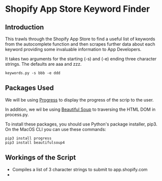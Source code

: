 # Shopify App Store Keyword Finder
## Introduction
This trawls through the Shopify App Store to find a useful list of keywords from the autocomplete function and then scrapes further data about each keyword providing some invaluable information to App Developers.

It takes two arguments for the starting (-s) and (-e) ending three character strings.  The defaults are aaa and zzz.
```
keywords.py -s bbb -e ddd
```

## Packages Used
We will be using [Progress](https://github.com/verigak/progress) to display the progress of the scrip to the user.

In addition, we wil be using [Beautiful Soup](https://www.crummy.com/software/BeautifulSoup/) to traversing the HTML DOM in process.py.

To install these packages, you should use Python's package installer, pip3.  On the MacOS CLI you can use these commands:
```
pip3 install progress
pip3 install beautifulsoup4
```

## Workings of the Script
* Compiles a list of 3 character strings to submit to app.shopify.com
* 
